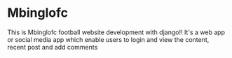 # Mbinglofc
This is Mbinglofc football website development with django!!
It's a web app or social media app which enable users to login and view the content, recent post and add comments
